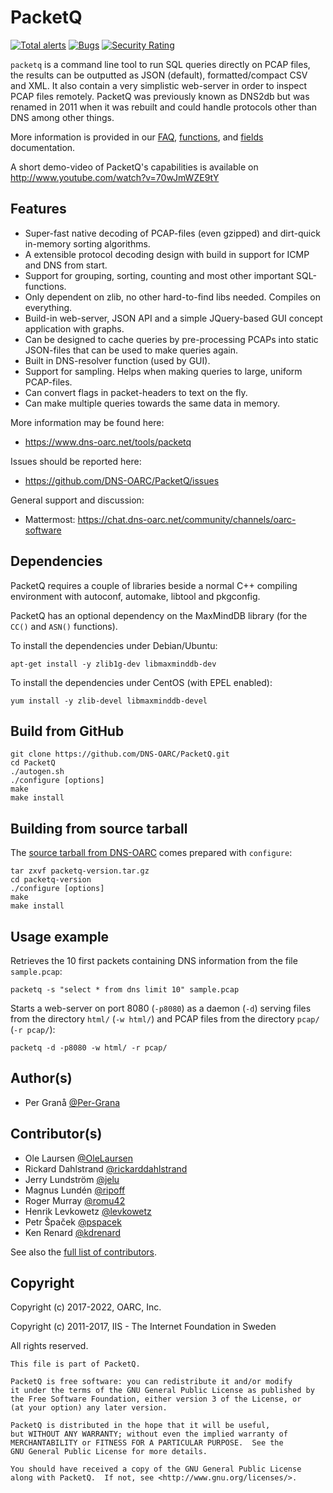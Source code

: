 # PacketQ

[![Total alerts](https://img.shields.io/lgtm/alerts/g/DNS-OARC/PacketQ.svg?logo=lgtm&logoWidth=18)](https://lgtm.com/projects/g/DNS-OARC/PacketQ/alerts/) [![Bugs](https://sonarcloud.io/api/project_badges/measure?project=dns-oarc%3APacketQ&metric=bugs)](https://sonarcloud.io/dashboard?id=dns-oarc%3APacketQ) [![Security Rating](https://sonarcloud.io/api/project_badges/measure?project=dns-oarc%3APacketQ&metric=security_rating)](https://sonarcloud.io/dashboard?id=dns-oarc%3APacketQ)

`packetq` is a command line tool to run SQL queries directly on PCAP files,
the results can be outputted as JSON (default), formatted/compact CSV and XML.
It also contain a very simplistic web-server in order to inspect PCAP files
remotely. PacketQ was previously known as DNS2db but was renamed in 2011 when
it was rebuilt and could handle protocols other than DNS among other things.

More information is provided in our [FAQ](FAQ.md), [functions](FUNCTIONS.md),
and [fields](FIELDS.md) documentation.

A short demo-video of PacketQ's capabilities is available on http://www.youtube.com/watch?v=70wJmWZE9tY

## Features

* Super-fast native decoding of PCAP-files (even gzipped) and dirt-quick in-memory sorting algorithms.
* A extensible protocol decoding design with build in support for ICMP and DNS from start.
* Support for grouping, sorting, counting and most other important SQL-functions.
* Only dependent on zlib, no other hard-to-find libs needed. Compiles on everything.
* Build-in web-server, JSON API and a simple JQuery-based GUI concept application with graphs.
* Can be designed to cache queries by pre-processing PCAPs into static JSON-files that can be used to make queries again.
* Built in DNS-resolver function (used by GUI).
* Support for sampling. Helps when making queries to large, uniform PCAP-files.
* Can convert flags in packet-headers to text on the fly.
* Can make multiple queries towards the same data in memory.

More information may be found here:
- https://www.dns-oarc.net/tools/packetq

Issues should be reported here:
- https://github.com/DNS-OARC/PacketQ/issues

General support and discussion:
- Mattermost: https://chat.dns-oarc.net/community/channels/oarc-software

## Dependencies

PacketQ requires a couple of libraries beside a normal C++ compiling
environment with autoconf, automake, libtool and pkgconfig.

PacketQ has an optional dependency on the MaxMindDB library (for the
`CC()` and `ASN()` functions).

To install the dependencies under Debian/Ubuntu:
```
apt-get install -y zlib1g-dev libmaxminddb-dev
```

To install the dependencies under CentOS (with EPEL enabled):
```
yum install -y zlib-devel libmaxminddb-devel
```

## Build from GitHub

```
git clone https://github.com/DNS-OARC/PacketQ.git
cd PacketQ
./autogen.sh
./configure [options]
make
make install
```

## Building from source tarball

The [source tarball from DNS-OARC](https://www.dns-oarc.net/tools/packetq)
comes prepared with `configure`:

```
tar zxvf packetq-version.tar.gz
cd packetq-version
./configure [options]
make
make install
```

## Usage example

Retrieves the 10 first packets containing DNS information from the file
`sample.pcap`:

```
packetq -s "select * from dns limit 10" sample.pcap
```

Starts a web-server on port 8080 (`-p8080`) as a daemon (`-d`) serving files
from the directory `html/` (`-w html/`) and PCAP files from the directory
`pcap/` (`-r pcap/`):

```
packetq -d -p8080 -w html/ -r pcap/
```

## Author(s)

- Per Granå [@Per-Grana](https://github.com/Per-Grana)

## Contributor(s)

- Ole Laursen [@OleLaursen](https://github.com/OleLaursen)
- Rickard Dahlstrand [@rickarddahlstrand](https://github.com/rickarddahlstrand)
- Jerry Lundström [@jelu](https://github.com/jelu)
- Magnus Lundén [@ripoff](https://github.com/ripoff)
- Roger Murray [@romu42](https://github.com/romu42)
- Henrik Levkowetz [@levkowetz](https://github.com/levkowetz)
- Petr Špaček [@pspacek](https://github.com/pspacek)
- Ken Renard [@kdrenard](https://github.com/kdrenard)

See also the [full list of contributors](https://github.com/DNS-OARC/PacketQ/graphs/contributors).

## Copyright

Copyright (c) 2017-2022, OARC, Inc.

Copyright (c) 2011-2017, IIS - The Internet Foundation in Sweden

All rights reserved.

```
This file is part of PacketQ.

PacketQ is free software: you can redistribute it and/or modify
it under the terms of the GNU General Public License as published by
the Free Software Foundation, either version 3 of the License, or
(at your option) any later version.

PacketQ is distributed in the hope that it will be useful,
but WITHOUT ANY WARRANTY; without even the implied warranty of
MERCHANTABILITY or FITNESS FOR A PARTICULAR PURPOSE.  See the
GNU General Public License for more details.

You should have received a copy of the GNU General Public License
along with PacketQ.  If not, see <http://www.gnu.org/licenses/>.
```
